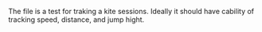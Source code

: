 The file is a test for traking a kite sessions.
Ideally it should have cability of tracking speed, distance, and jump hight. 
